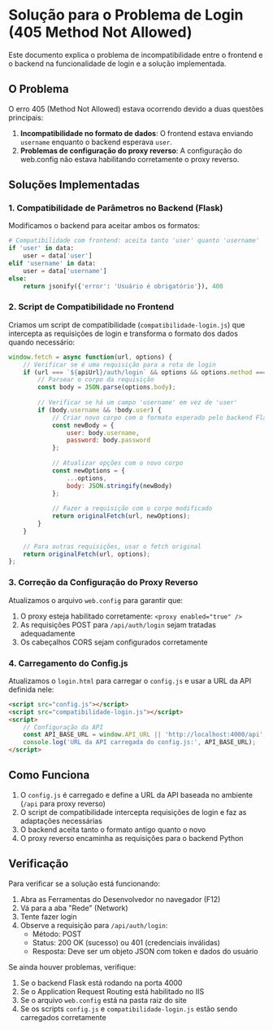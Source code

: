 # Solução para o Problema de Login (405 Method Not Allowed)

Este documento explica o problema de incompatibilidade entre o frontend e o backend na funcionalidade de login e a solução implementada.

## O Problema

O erro 405 (Method Not Allowed) estava ocorrendo devido a duas questões principais:

1. **Incompatibilidade no formato de dados**: O frontend estava enviando `username` enquanto o backend esperava `user`.
2. **Problemas de configuração do proxy reverso**: A configuração do web.config não estava habilitando corretamente o proxy reverso.

## Soluções Implementadas

### 1. Compatibilidade de Parâmetros no Backend (Flask)

Modificamos o backend para aceitar ambos os formatos:

```python
# Compatibilidade com frontend: aceita tanto 'user' quanto 'username'
if 'user' in data:
    user = data['user']
elif 'username' in data:
    user = data['username']
else:
    return jsonify({'error': 'Usuário é obrigatório'}), 400
```

### 2. Script de Compatibilidade no Frontend

Criamos um script de compatibilidade (`compatibilidade-login.js`) que intercepta as requisições de login e transforma o formato dos dados quando necessário:

```javascript
window.fetch = async function(url, options) {
    // Verificar se é uma requisição para a rota de login
    if (url === `${apiUrl}/auth/login` && options && options.method === 'POST') {
        // Parsear o corpo da requisição
        const body = JSON.parse(options.body);
        
        // Verificar se há um campo 'username' em vez de 'user'
        if (body.username && !body.user) {
            // Criar novo corpo com o formato esperado pelo backend Flask
            const newBody = {
                user: body.username,
                password: body.password
            };
            
            // Atualizar opções com o novo corpo
            const newOptions = {
                ...options,
                body: JSON.stringify(newBody)
            };
            
            // Fazer a requisição com o corpo modificado
            return originalFetch(url, newOptions);
        }
    }
    
    // Para outras requisições, usar o fetch original
    return originalFetch(url, options);
};
```

### 3. Correção da Configuração do Proxy Reverso

Atualizamos o arquivo `web.config` para garantir que:

1. O proxy esteja habilitado corretamente: `<proxy enabled="true" />`
2. As requisições POST para `/api/auth/login` sejam tratadas adequadamente
3. Os cabeçalhos CORS sejam configurados corretamente

### 4. Carregamento do Config.js

Atualizamos o `login.html` para carregar o `config.js` e usar a URL da API definida nele:

```html
<script src="config.js"></script>
<script src="compatibilidade-login.js"></script>
<script>
    // Configuração da API
    const API_BASE_URL = window.API_URL || 'http://localhost:4000/api';
    console.log('URL da API carregada do config.js:', API_BASE_URL);
</script>
```

## Como Funciona

1. O `config.js` é carregado e define a URL da API baseada no ambiente (`/api` para proxy reverso)
2. O script de compatibilidade intercepta requisições de login e faz as adaptações necessárias
3. O backend aceita tanto o formato antigo quanto o novo
4. O proxy reverso encaminha as requisições para o backend Python

## Verificação

Para verificar se a solução está funcionando:

1. Abra as Ferramentas do Desenvolvedor no navegador (F12)
2. Vá para a aba "Rede" (Network)
3. Tente fazer login
4. Observe a requisição para `/api/auth/login`:
   - Método: POST
   - Status: 200 OK (sucesso) ou 401 (credenciais inválidas)
   - Resposta: Deve ser um objeto JSON com token e dados do usuário

Se ainda houver problemas, verifique:

1. Se o backend Flask está rodando na porta 4000
2. Se o Application Request Routing está habilitado no IIS
3. Se o arquivo `web.config` está na pasta raiz do site
4. Se os scripts `config.js` e `compatibilidade-login.js` estão sendo carregados corretamente


